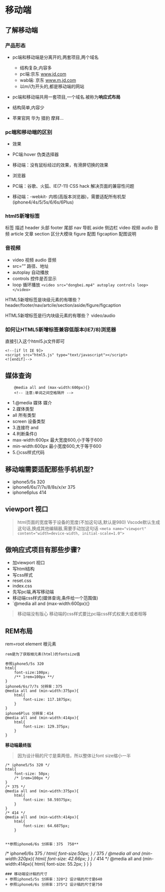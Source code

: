 # 移动端
## 了解移动端
### 产品形态
+ pc端和移动端是分离开的,两套项目,两个域名
 
  + 结构复杂,内容多
  + pc端:京东 www.jd.com
  + wab端: 京东 www.m.jd.com
  + 以m/i为开头的,都是移动端的网站
+ pc端和移动端共用一套项目,一个域名.被称为**响应式布局**
 + 结构简单,内容少
 + 苹果官网 华为 猎豹 摩拜...

### pc端和移动端的区别
+ 效果
 + PC端:hover 伪类选择器
 + 移动端：没有鼠标经过的效果，有滑屏切换的效果

+ 浏览器
 + PC端：谷歌、火狐、IE(7-11) CSS hack 解决页面的兼容性问题
 + 移动端：-webkit- 内核(高版本浏览器)，需要适配所有机型(iphone4/4s/5/5s/6/6s/6Plus)
### html5新增标签
标签	描述
header	头部
footer	尾部
nav	导航
aside	侧边栏
video	视频
audio	音频
article	文章
section	区分大模块
figure	配图
figcaption	配图说明

### 音视频

+ video 视频 audio 音频
+ src=”” 路径、地址
+ autoplay 自动播放
+ controls 控件是否显示
+ loop 循环播放
`<video src="dongbei.mp4" autoplay controls loop></video>`

HTML5新增标签是块级元素的有哪些？
header/footer/nav/artcile/section/aside/figure/figcaption

HTML5新增标签是行内块级元素的有哪些？
video/audio

### 如何让HTML5新增标签兼容低版本(IE7/8)浏览器
直接引入这个html5.js文件即可
```
<!--[if lt IE 9]>
<script src="html5.js" type="text/javascript"></script>
<![endif]-->
```

## 媒体查询
```
    @media all and (max-width:600px){}
    <!-- 注意:单词之间空格隔开 -->
```
+ 1.@media 媒体 媒介
+ 2.媒体类型
 + all 所有类型
 + screen 设备类型
+ 3.连接符 and
+ 4.判断条件()
 + max-width:600px 最大宽度600,小于等于600
 + min-width:600px 最小宽度600,大于等于600
+ 5.{}css样式代码


## 移动端需要适配那些手机机型?
+ iphone5/5s 320
+ iphone6/6s/7/7s/8/8s/x/xr 375
+ iphone6plus 414

## viewport 视口
> html页面的宽度等于设备的宽度(不加这句话,默认是980)
> Vscode默认生成这句话,换成其他编辑器,需要手动加这句话
`<meta name="viewport" content="width=device-width, initial-scale=1.0">`

## 做响应式项目有那些步骤?
+ 加viewport 视口
+ 写html结构
+ 写css样式
 + reset.css
 + index.css
  + 先写pc端,再写移动端
  + 移动端css样式(媒体查询,条件给一个范围值)
   + `@media all and (max-width:600px){}
> 移动端没有版心
> 移动端的css样式要比pc端css样式权重大或者相等

## REM布局
rem=root element 根元素
```
rem是为了获取根元素(html)的fontsize值

参照iphone5/5s 320
html{
    font-size:100px;
    /** 1rem=100px **/
}
iphone6/6s/7/7s 分辨率：375
@media all and (min-width:375px){
    html{
        font-size: 117.1875px;
    }
}
iphone6Plus 分辨率：414
@media all and (min-width:414px){
    html{
        font-size: 129.375px;
    }
}
```

**移动端最终版**
> 因为设计稿的尺寸是乘两倍，所以整体让font size缩小一半

```
/* iphone5/5s 320 */
html{
    font-size: 50px;
    /* 1rem=100px */
}
/* 375 */
@media all and (min-width:375px){
    html{
        font-size: 58.59375px;
    }
}
/* 414 */
@media all and (min-width:414px){
    html{
        font-size: 64.6875px;
    }


**参照iphone6/6s 分辨率：375  750**
```
/* iphone6/6s 375 */
html{
    font-size:50px;
}
/* 375 */
@media all and (min-width:320px){
    html{
        font-size: 42.66px;
    }
}
/* 414 */
@media all and (min-width:414px){
    html{
        font-size: 55.2px;
    }
}
}
```
### 移动端设计稿的尺寸
+ 参照iphone5/5s 分辨率：320*2 设计稿的尺寸是640
+ 参照iphone6/6s 分辨率：375*2 设计稿的尺寸是750
